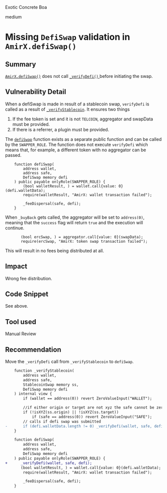 Exotic Concrete Boa

medium

# Missing `DefiSwap` validation in `AmirX.defiSwap()`

## Summary
[`AmirX.defiSwap()`](https://github.com/sherlock-audit/2024-02-telcoin-platform-audit-update/blob/21920190e0772afa18e7f856a036fea3ef5b9635/telcoin-contracts/contracts/swap/AmirX.sol#L103-L112) does not call [`_verifyDefi()` ](https://github.com/sherlock-audit/2024-02-telcoin-platform-audit-update/blob/21920190e0772afa18e7f856a036fea3ef5b9635/telcoin-contracts/contracts/swap/AmirX.sol#L211-L222) before initiating the swap.

## Vulnerability Detail
When a defiSwap is made in result of a stablecoin swap, `verifyDefi` is called as a result of [`_verifyStablecoin`](https://github.com/sherlock-audit/2024-02-telcoin-platform-audit-update/blob/21920190e0772afa18e7f856a036fea3ef5b9635/telcoin-contracts/contracts/swap/AmirX.sol#L203). It ensures two things

 1. If the fee token is set and it is not `TELCOIN`, aggregator and swapData must be provided.
 2. If there is a referrer, a plugin must be provided.

The [`defiSwap`](https://github.com/sherlock-audit/2024-02-telcoin-platform-audit-update/blob/21920190e0772afa18e7f856a036fea3ef5b9635/telcoin-contracts/contracts/swap/AmirX.sol#L103-L112) function exists as a separate public function and can be called by the `SWAPPER_ROLE`. The function does not execute `verifyDefi` which means that, for example, a different token with no aggregator can be passed. 

```solidity
    function defiSwap(
        address wallet,
        address safe,
        DefiSwap memory defi
    ) public payable onlyRole(SWAPPER_ROLE) {
        (bool walletResult, ) = wallet.call{value: 0}(defi.walletData);
        require(walletResult, "AmirX: wallet transaction failed");

        _feeDispersal(safe, defi);
    }
```

When `_buyBack` gets called, the aggregator will be set to `address(0)`, meaning that the `success` flag will return `true` and the execution will continue.

```solidity
       (bool ercSwap, ) = aggregator.call{value: 0}(swapData);
       require(ercSwap, "AmirX: token swap transaction failed");
```

This will result in no fees being distributed at all.
## Impact
Wrong fee distribution.

## Code Snippet
See above.

## Tool used
Manual Review

## Recommendation
Move the `_verifyDefi` call from `_verifyStablecoin` to `defiSwap`.

```diff
    function _verifyStablecoin(
        address wallet,
        address safe,
        StablecoinSwap memory ss,
        DefiSwap memory defi
    ) internal view {
        if (wallet == address(0)) revert ZeroValueInput("WALLET");

        //if either origin or target are not xyz the safe cannot be zero
        if (!isXYZ(ss.origin) || !isXYZ(ss.target))
            if (safe == address(0)) revert ZeroValueInput("SAFE");
        // calls if defi swap was submitted
-       if (defi.walletData.length != 0) _verifyDefi(wallet, safe, defi);
    }
```

```diff
    function defiSwap(
        address wallet,
        address safe,
        DefiSwap memory defi
    ) public payable onlyRole(SWAPPER_ROLE) {
+      _verifyDefi(wallet, safe, defi);
       (bool walletResult, ) = wallet.call{value: 0}(defi.walletData);
        require(walletResult, "AmirX: wallet transaction failed");

        _feeDispersal(safe, defi);
    }
```
